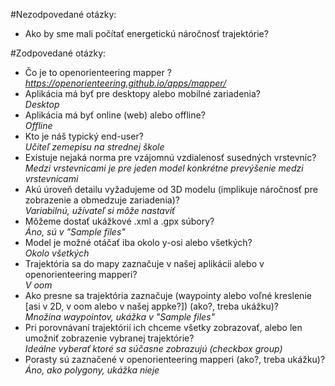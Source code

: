 #Nezodpovedané otázky:

- Ako by sme mali počítať energetickú náročnosť trajektórie?

#Zodpovedané otázky:

- Čo je to openorienteering mapper ?  
*https://openorienteering.github.io/apps/mapper/*
- Aplikácia má byť pre desktopy alebo mobilné zariadenia?  
*Desktop*
- Aplikácia má byť online (web) alebo offline?  
*Offline*
- Kto je náš typický end-user?  
*Učiteľ zemepisu na strednej škole*
- Existuje nejaká norma pre vzájomnú vzdialenosť susedných vrstevníc?  
*Medzi vrstevnicami je pre jeden model konkrétne prevýšenie medzi vrstevnicami*
- Akú úroveň detailu vyžadujeme od 3D modelu (implikuje náročnosť pre zobrazenie a obmedzuje zariadenia)?  
*Variabilnú, užívateľ si môže nastaviť*
- Môžeme dostať ukážkové .xml a .gpx súbory?  
*Áno, sú v "Sample files"*
- Model je možné otáčať iba okolo y-osi alebo všetkých?  
*Okolo všetkých*
- Trajektória sa do mapy zaznačuje v našej aplikácii alebo v openorienteering mapperi?  
*V oom*
- Ako presne sa trajektória zaznačuje (waypointy alebo voľné kreslenie [asi v 2D, v oom alebo v našej appke?]) (ako?, treba ukážku)?  
*Množina waypointov, ukážka v "Sample files"*
- Pri porovnávaní trajektórií ich chceme všetky zobrazovať, alebo len umožniť zobrazenie vybranej trajektórie?  
*Ideálne vyberať ktoré sa súčasne zobrazujú (checkbox group)*
- Porasty sú zaznačené v openorienteering mapperi (ako?, treba ukážku)?  
*Áno, ako polygony, ukážka nieje*